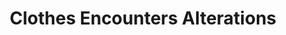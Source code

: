 ---
title: "Clothes Encounters Alterations"
url: /camas/clothes-encounters-alterations/
shop: Schneiderei
---